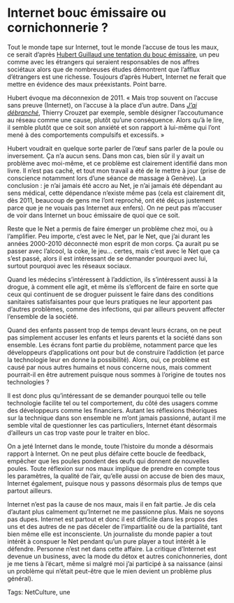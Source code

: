 # Internet bouc émissaire ou cornichonnerie ?

Tout le monde tape sur Internet, tout le monde l’accuse de tous les maux, ce serait d’après [Hubert Guillaud une tentation du bouc émissaire](http://www.internetactu.net/2012/07/05/internet-facile-bouc-emissaire/#comment-1201421), un peu comme avec les étrangers qui seraient responsables de nos affres sociétaux alors que de nombreuses études démontrent que l’afflux d’étrangers est une richesse. Toujours d’après Hubert, Internet ne ferait que mettre en évidence des maux préexistants. Point barre.

Hubert évoque ma déconnexion de 2011. « Mais trop souvent on l’accuse sans preuve (Internet), on l’accuse à la place d’un autre. Dans [*J’ai débranché*](https://tcrouzet.com/jai-debranche/), Thierry Crouzet par exemple, semble désigner l’accoutumance au réseau comme une cause, plutôt qu’une conséquence. Alors qu’à le lire, il semble plutôt que ce soit son anxiété et son rapport à lui-même qui l’ont mené à des comportements compulsifs et excessifs. »

Hubert voudrait en quelque sorte parler de l’œuf sans parler de la poule ou inversement. Ça n’a aucun sens. Dans mon cas, bien sûr il y avait un problème avec moi-même, et ce problème est clairement identifié dans mon livre. Il n’est pas caché, et tout mon travail a été de le mettre à jour (prise de conscience notamment lors d’une séance de massage à Genève). La conclusion : je n’ai jamais été accro au Net, je n’ai jamais été dépendant au sens médical, cette dépendance n’existe même pas (cela est clairement dit, dès 2011, beaucoup de gens me l’ont reproché, ont été déçus justement parce que je ne vouais pas Internet aux enfers). On ne peut pas m’accuser de voir dans Internet un bouc émissaire de quoi que ce soit.

Reste que le Net a permis de faire émerger un problème chez moi, ou à l’amplifier. Peu importe, c’est avec le Net, par le Net, que j’ai durant les années 2000-2010 déconnecté mon esprit de mon corps. Ça aurait pu se passer avec l’alcool, la coke, le jeu… certes, mais c’est avec le Net que ça s’est passé, alors il est intéressant de se demander pourquoi avec lui, surtout pourquoi avec les réseaux sociaux.

Quand les médecins s’intéressent à l’addiction, ils s’intéressent aussi à la drogue, à comment elle agit, et même ils s’efforcent de faire en sorte que ceux qui continuent de se droguer puissent le faire dans des conditions sanitaires satisfaisantes pour que leurs pratiques ne leur apportent pas d’autres problèmes, comme des infections, qui par ailleurs peuvent affecter l’ensemble de la société.

Quand des enfants passent trop de temps devant leurs écrans, on ne peut pas simplement accuser les enfants et leurs parents et la société dans son ensemble. Les écrans font partie du problème, notamment parce que les développeurs d’applications ont pour but de construire l’addiction (et parce la technologie leur en donne la possibilité). Alors, oui, ce problème est causé par nous autres humains et nous concerne nous, mais comment pourrait-il en être autrement puisque nous sommes à l’origine de toutes nos technologies ?

Il est donc plus qu’intéressant de se demander pourquoi telle ou telle technologie facilite tel ou tel comportement, du côté des usagers comme des développeurs comme les financiers. Autant les réflexions théoriques sur la technique dans son ensemble ne m’ont jamais passionné, autant il me semble vital de questionner les cas particuliers, Internet étant désormais d’ailleurs un cas trop vaste pour le traiter en bloc.

On a jeté Internet dans le monde, toute l’histoire du monde a désormais rapport à Internet. On ne peut plus défaire cette boucle de feedback, empêcher que les poules pondent des œufs qui donnent de nouvelles poules. Toute réflexion sur nos maux implique de prendre en compte tous les paramètres, la qualité de l’air, qu’elle aussi on accuse de bien des maux, Internet également, puisque nous y passons désormais plus de temps que partout ailleurs.

Internet n’est pas la cause de nos maux, mais il en fait partie. Je dis cela d’autant plus calmement qu’Internet ne me passionne plus. Mais ne soyons pas dupes. Internet est partout et donc il est difficile dans les propos des uns et des autres de ne pas déceler de l’impartialité ou de la partialité, tant bien même elle est inconsciente. Un journaliste du monde papier a tout intérêt à conspuer le Net pendant qu’un pure player a tout intérêt à le défendre. Personne n’est net dans cette affaire. La critique d’Internet est devenue un business, avec la mode du détox et autres conichonneries, dont je me tiens à l’écart, même si malgré moi j’ai participé à sa naissance (ainsi un problème qui n’était peut-être que le mien devient un problème plus général).

Tags: NetCulture, une